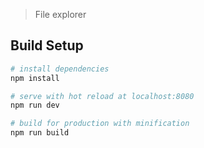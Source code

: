 > File explorer

## Build Setup

``` bash
# install dependencies
npm install

# serve with hot reload at localhost:8080
npm run dev

# build for production with minification
npm run build
```
